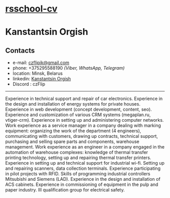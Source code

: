 [rsschool-cv](https://czFlip.github.io/rsschool-cv/ "https://czFlip.github.io/rsschool-cv/")
===
# Kanstantsin Orgish
## Contacts
* e-mail: czflipik@gmail.com
* phone: +375295588190 *(Viber, WhatsApp, Telegram)*
* location: Minsk, Belarus
* linkedin: [Kanstantsin Orgish](https://www.linkedin.com/in/konstantin-orgish-54b52765/ "linkedin")
* Discord : czFlip
----
Experience in technical support and repair of car electronics. Experience in the design and installation of energy systems for private houses. Experience in web development (concept development, content, seo). Experience and customization of various CRM systems (megaplan.ru, vtiger-crm). Experience in setting up and administering computer networks. Work experience as a service manager in a company dealing with marking equipment: organizing the work of the department (4 engineers), communicating with customers, drawing up contracts, technical support, purchasing and selling spare parts and components, warehouse management. Work experience as an engineer in a company engaged in the automation of warehouse complexes: knowledge of thermal transfer printing technology, setting up and repairing thermal transfer printers. Experience in setting up and technical support for industrial wi-fi. Setting up and repairing scanners, data collection terminals. Experience participating in pilot projects with RFID. Skills of programming industrial controllers Mitsubishi and Siemens (LAD). Experience in the design and installation of ACS cabinets. Experience in commissioning of equipment in the pulp and paper industry. III qualification group for electrical safety.


